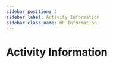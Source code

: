 ```yaml
---
sidebar_position: 3
sidebar_label: Activity Information
sidebar_class_name: HR Information
---
```


# Activity Information

